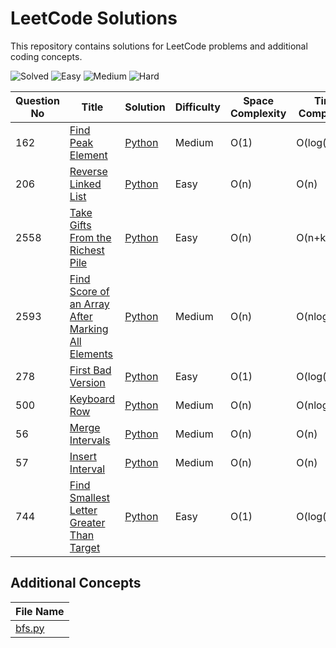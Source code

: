 # LeetCode Solutions

This repository contains solutions for LeetCode problems and additional coding concepts.


![Solved](https://img.shields.io/badge/Solved-9-blue)
![Easy](https://img.shields.io/badge/Easy-4-green)
![Medium](https://img.shields.io/badge/Medium-5-orange)
![Hard](https://img.shields.io/badge/Hard-0-red)


| Question No | Title | Solution | Difficulty | Space Complexity | Time Complexity |
|-------------|-------|----------|------------|------------------|-----------------|
| 162 | [Find Peak Element](https://leetcode.com/problems/first-bad-version/) | [Python](./Solutions/162.%20Find%20Peak%20Element.py) | Medium | O(1) | O(log(n)) |
| 206 | [Reverse Linked List](https://leetcode.com/problems/reverse-linked-list) | [Python](./Solutions/206.%20Reverse%20Linked%20List.py) | Easy | O(n) | O(n) |
| 2558 | [Take Gifts From the Richest Pile](https://leetcode.com/problems/take-gifts-from-the-richest-pile) | [Python](./Solutions/2558.%20Take%20Gifts%20From%20the%20Richest%20Pile.py) | Easy | O(n) | O(n+k*logn) |
| 2593 | [Find Score of an Array After Marking All Elements](https://leetcode.com/problems/find-score-of-an-array-after-marking-all-elements) | [Python](./Solutions/2593.%20Find%20Score%20of%20an%20Array%20After%20Marking%20All%20Elements.py) | Medium | O(n) | O(nlogn) |
| 278 | [First Bad Version](https://leetcode.com/problems/first-bad-version/) | [Python](./Solutions/278.%20First%20Bad%20Version.py) | Easy | O(1) | O(log(n)) |
| 500 | [Keyboard Row](https://leetcode.com/problems/keyboard-row) | [Python](./Solutions/500.%20Keyboard%20Row.py) | Medium | O(n) | O(nlogn) |
| 56 | [Merge Intervals](https://leetcode.com/problems/merge-intervals/) | [Python](./Solutions/56.%20Merge%20Intervals.py) | Medium | O(n) | O(n) |
| 57 | [Insert Interval](https://leetcode.com/problems/insert-interval/) | [Python](./Solutions/57.%20Insert%20Interval.py) | Medium | O(n) | O(n) |
| 744 | [Find Smallest Letter Greater Than Target](https://leetcode.com/problems/first-bad-version) | [Python](./Solutions/744.%20Find%20Smallest%20Letter%20Greater%20Than%20Target.py) | Easy | O(1) | O(log(n)) |

## Additional Concepts

| File Name |
|-----------|
| [bfs.py](./Solutions/bfs.py) |
